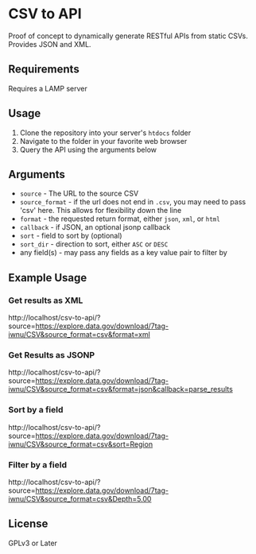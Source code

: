 CSV to API
===========

Proof of concept to dynamically generate RESTful APIs from static CSVs. Provides JSON and XML.

Requirements
------------

Requires a LAMP server

Usage
-----

1. Clone the repository into your server's `htdocs` folder
2. Navigate to the folder in your favorite web browser
3. Query the API using the arguments below

Arguments
---------

* `source` - The URL to the source CSV
* `source_format` - if the url does not end in `.csv`, you may need to pass 'csv' here. This allows for flexibility down the line
* `format` - the requested return format, either `json`, `xml`, or `html`
* `callback` - if JSON, an optional jsonp callback
* `sort` - field to sort by (optional)
* `sort_dir` - direction to sort, either `ASC` or `DESC`
* any field(s) - may pass any fields as a key value pair to filter by

Example Usage
-------------

### Get results as XML

http://localhost/csv-to-api/?source=https://explore.data.gov/download/7tag-iwnu/CSV&source_format=csv&format=xml

### Get Results as JSONP

http://localhost/csv-to-api/?source=https://explore.data.gov/download/7tag-iwnu/CSV&source_format=csv&format=json&callback=parse_results

### Sort by a field

http://localhost/csv-to-api/?source=https://explore.data.gov/download/7tag-iwnu/CSV&source_format=csv&sort=Region

### Filter by a field

http://localhost/csv-to-api/?source=https://explore.data.gov/download/7tag-iwnu/CSV&source_format=csv&Depth=5.00

License
-------
GPLv3 or Later
